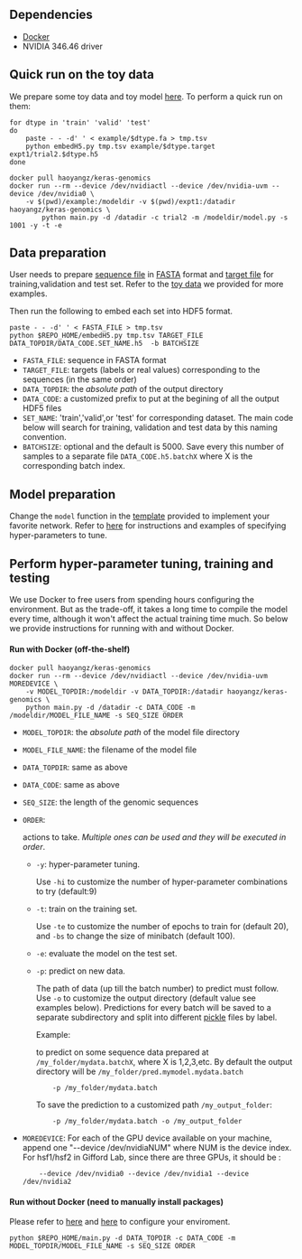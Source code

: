 ## Dependencies
+ [Docker](https://www.docker.com/)
+ NVIDIA 346.46 driver

## Quick run on the toy data
We prepare some toy data and toy model [here](https://github.com/gifford-lab/Keras-genomics/blob/master/example/). To perform a quick run on them:

```
for dtype in 'train' 'valid' 'test'
do
	paste - - -d' ' < example/$dtype.fa > tmp.tsv
	python embedH5.py tmp.tsv example/$dtype.target expt1/trial2.$dtype.h5
done

docker pull haoyangz/keras-genomics
docker run --rm --device /dev/nvidiactl --device /dev/nvidia-uvm --device /dev/nvidia0 \
    -v $(pwd)/example:/modeldir -v $(pwd)/expt1:/datadir haoyangz/keras-genomics \
	    python main.py -d /datadir -c trial2 -m /modeldir/model.py -s 1001 -y -t -e
```

## Data preparation
User needs to prepare [sequence file](https://github.com/gifford-lab/Keras-genomics/blob/master/example/train.fa) in [FASTA](https://en.wikipedia.org/wiki/FASTA_format) format and [target file](https://github.com/gifford-lab/Keras-genomics/blob/master/example/train.target) for training,validation and test set. Refer to the [toy data](https://github.com/gifford-lab/Keras-genomics/blob/master/example/) we provided for more examples.

Then run the following to embed each set into HDF5 format.
```
paste - - -d' ' < FASTA_FILE > tmp.tsv
python $REPO_HOME/embedH5.py tmp.tsv TARGET_FILE DATA_TOPDIR/DATA_CODE.SET_NAME.h5  -b BATCHSIZE
```
+ `FASTA_FILE`: sequence in FASTA format 
+ `TARGET_FILE`: targets (labels or real values) corresponding to the sequences (in the same order)
+ `DATA_TOPDIR`: the *absolute path* of the output directory 
+ `DATA_CODE`: a customized prefix to put at the begining of all the output HDF5 files
+ `SET_NAME`: 'train','valid',or 'test' for corresponding dataset. The main code below will search for training, validation and test data by this naming convention.
+ `BATCHSIZE`: optional and the default is 5000. Save every this number of samples to a separate file `DATA_CODE.h5.batchX` where X is the corresponding batch index.

## Model preparation
Change the `model` function in the [template](https://github.com/gifford-lab/Keras-genomics/blob/master/example/model.py) provided to implement your favorite network. Refer to [here](https://github.com/maxpumperla/hyperas) for instructions and examples of specifying hyper-parameters to tune.

## Perform hyper-parameter tuning, training and testing
We use Docker to free users from spending hours configuring the environment. But as the trade-off, it takes a long time to compile the model every time, although it won't affect the actual training time much. So below we provide instructions for running with and without Docker. 

#### Run with Docker (off-the-shelf)
```
docker pull haoyangz/keras-genomics
docker run --rm --device /dev/nvidiactl --device /dev/nvidia-uvm MOREDEVICE \
	-v MODEL_TOPDIR:/modeldir -v DATA_TOPDIR:/datadir haoyangz/keras-genomics \
	python main.py -d /datadir -c DATA_CODE -m /modeldir/MODEL_FILE_NAME -s SEQ_SIZE ORDER
```

+ `MODEL_TOPDIR`: the *absolute path* of the model file directory
+ `MODEL_FILE_NAME`: the filename of the model file
+ `DATA_TOPDIR`: same as above
+ `DATA_CODE`: same as above
+ `SEQ_SIZE`: the length of the genomic sequences
+ `ORDER`: 
	
	actions to take. *Multiple ones can be used and they will be executed in order*.
	+ `-y`: hyper-parameter tuning. 
		
		Use `-hi` to customize the number of hyper-parameter combinations to try (default:9)
	+ `-t`: train on the training set. 
	
		Use `-te` to customize the number of epochs to train for (default 20), and `-bs` to change the size of minibatch (default 100).
	+ `-e`: evaluate the model on the test set.
	+ `-p`: predict on new data.
	
		The path of data (up till the batch number) to predict must follow. Use `-o` to customize the output directory (default value see examples below). Predictions for every batch will be saved to a separate subdirectory and split into different [pickle](https://wiki.python.org/moin/UsingPickle) files by label.
		
		Example: 
		
		to predict on some sequence data prepared at `/my_folder/mydata.batchX`, where X is 1,2,3,etc. By default the output directory will be `/my_folder/pred.mymodel.mydata.batch`
		```
			-p /my_folder/mydata.batch	
		```
		To save the prediction to a customized path `/my_output_folder`:
		```
			-p /my_folder/mydata.batch -o /my_output_folder
		```

+ `MOREDEVICE`: For each of the GPU device available on your machine, append one "--device /dev/nvidiaNUM" where NUM is the device index. For hsf1/hsf2 in  Gifford Lab, since there are three GPUs, it should be :
	
	```
		--device /dev/nvidia0 --device /dev/nvidia1 --device /dev/nvidia2
	```

#### Run without Docker (need to manually install packages)
Please refer to [here](https://github.com/gifford-lab/Keras-genomics/blob/master/Dockerfile)  and [here](https://hub.docker.com/r/haoyangz/keras-docker/~/dockerfile/) to configure your enviroment.
```
python $REPO_HOME/main.py -d DATA_TOPDIR -c DATA_CODE -m MODEL_TOPDIR/MODEL_FILE_NAME -s SEQ_SIZE ORDER
```

